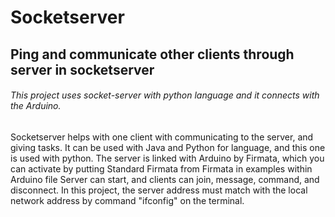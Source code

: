 # Socketserver
## Ping and communicate other clients through server in socketserver
###### This project uses socket-server with python language and it connects with the Arduino. 
Socketserver helps with one client with communicating to the server, and giving tasks.
It can be used with Java and Python for language, and this one is used with python.
The server is linked with Arduino by Firmata, which you can activate by putting Standard Firmata from Firmata in examples within Arduino file
Server can start, and clients can join, message, command, and disconnect.
In this project, the server address must match with the local network address by command "ifconfig" on the terminal.
